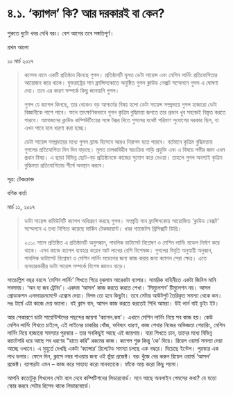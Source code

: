 # ৪.১. ‘ক্যাগল’ কি? আর দরকারই বা কেন?

শুরুতে দুটো খবর দেখি বরং। বেশ আগের তবে সঙ্গতিপূর্ণ।

প্রথম আলো

১০ মার্চ ২০১৭

> ক্যাগল নামে একটি প্রতিষ্ঠান কিনছে গুগল। প্রতিষ্ঠানটি মূলত ডেটা সায়েন্স এবং মেশিন লার্নিং প্রতিযোগিতার আয়োজন করে থাকে। যুক্তরাষ্ট্রের সান ফ্রান্সিসকোতে অনুষ্ঠিত গুগল ক্লাউড নেক্সট সম্মেলনে গুগল এ ঘোষণা দেয়। তবে এর কারণ সম্পর্কে কিছু জানায়নি গুগল।
>
> গুগল যে ক্যাগল কিনছে, তার থেকেও বড় আশ্চর্যের বিষয় হলো ডেটা সায়েন্স সম্প্রদায়ে গুগল হাজারো ডেটা বিজ্ঞানীকে পাশে পাবে। ফলে তাৎক্ষণিকভাবে গুগল কৃত্রিম বুদ্ধিমত্তা জগতে তার প্রভাব খুব সহজেই বিস্তৃত করতে পারবে। আমাজনের ক্লাউড কম্পিউটিংয়ের সঙ্গে টক্কর দিতে গুগলের যথেষ্ট পরিমাণ সুযোগের দরকার ছিল, যা এখন পাবে বলে ধারণা করা হচ্ছে।
>
> ডেটা সায়েন্স সম্প্রদায়ের মধ্যে গুগল ব্র্যান্ড হিসেবে আরও নিরাপদ হতে পারবে। বর্তমানে কৃত্রিম বুদ্ধিমত্তায় গুগলের প্রতিযোগিতা দিন দিন বাড়ছে। মূলত চালকবিহীন স্বয়ংক্রিয় গাড়ি প্রযুক্তি এবং এ বিষয়ে গভীর জ্ঞান এখন প্রধান বিষয়। এ ছাড়া বিভিন্ন ছোট-বড় প্রতিষ্ঠানকে কাজের সুযোগ করে দেওয়া। তাহলে গুগল অবশ্যই কৃত্রিম বুদ্ধিমত্তা প্রতিযোগিতায় শীর্ষে অবস্থান করবে।

সূত্র: টেকক্রাঞ্চ

বণিক বার্তা

মার্চ ১১, ২০১৭

> ডাটা সায়েন্স কমিউনিটি ক্যাগল অধিগ্রহণ করছে গুগল। সম্প্রতি সান ফ্রান্সিসকোয় আয়োজিত ‘ক্লাউড নেক্সট’ সম্মেলনে এ তথ্য নিশ্চিত করেছে মার্কিন টেকজায়ান্ট। খবর গ্যাজেটস থ্রিসিক্সটি ডিগ্রি।
>
> ২০১০ সালে প্রতিষ্ঠিত এ প্রতিষ্ঠানটি অনুসন্ধান, পাবলিক ডাটাসেট বিশ্লেষণ ও মেশিন লার্নিং মডেল নির্মাণ করে থাকে। এসব কাজে ক্যাগল ব্যবহার করেন আট লাখের বেশি বিশেষজ্ঞ। গুগলের বিবৃতি অনুযায়ী অনুন্ধান, পাবলিক ডাটাসেট বিশ্লেষণ ও মেশিন লার্নিং মডেলের জন্য কাজ করার জন্য ক্যাগল সেরা ক্ষেত্র। এতে ব্যবহারকারীর ডাটা সায়েন্স সম্পর্কে বিশেষ জ্ঞানও বাড়ে।

সাতচল্লিশ বছর বয়সে ‘মেশিন লার্নিং’ শিখতে গিয়ে বুঝলাম আরেকটা ব্যাপার। সামরিক বাহিনীতে একটা জিনিস মানি সবসময়। ‘অন দ্য জব ট্রেনিং’। একদম ‘আসল’ কাজ করতে করতে শেখা। ‘সিমুলেশন’ টিমুলেশন নয়। আসল প্রোডাকশন এনভায়রনমেন্টে এক্সেস দেয়া। বিপদ তো হবে কিছুটা। তবে সেটার আউটপুট তৈরিকৃত সমস্যা থেকে কম। লঙ টার্মে এটা কাজে দেয় ভালো। বই ক্লাস বাদ, আসল কাজ করতে করতেই শিখি আমরা। উই লার্ন বাই ডুইং ইট।

আর সেকারণে ডাটা সায়েন্টিস্টদের পছন্দের জায়গা ‘ক্যাগল.কম’। এখানে মেশিন লার্নিং নিয়ে সব কাজ হয়। কেউ মেশিন লার্নিং শিখতে চাইলে, এই লাইনের চাকরির খোঁজ, ভবিষ্যৎ ধারণা, কাজ শেখার নিজের অভিজ্ঞতা শেয়ারিং, মেশিন লার্নিং নিয়ে হাজারো সমস্যার পুরস্কার - তার সবকিছুই আছে এই জায়গায়। যারা শিখতে চান, তাদের মধ্যে বিভিন্ন ক্যাটেগরি ধরে আছে সব ধরণের "হাতে করি" রকমের কাজ। ক্যাগল শুরু কিন্তু ‘কে’ দিয়ে। রিয়েল ওয়ার্ল্ড সমস্যা দেয়া আচ্ছে ওখানে। এ মুহুর্তে দেখছি একটা ‘ক্যান্সার’ রিলেটেড সমস্যা চলছে এক নম্বরে। দিয়েছে ইন্টেল। পুরস্কার এক লাখ ডলার। ফেলে দিন, ক্লাসে নম্বর পাওয়ার জন্য ওই ভুঁয়া প্রজেক্ট। বরং খুঁজে বের করুন রিয়েল ওয়ার্ল্ড ‘আসল’ প্রজেক্ট। ব্যাপারটা এমন – কাজ করে সাহায্য করো মানবতাকে। ফাঁকে আয় করো কিছু পয়সা।

আপনি কতোটুকু শিখলেন সেটা বলে দেবে কম্পিটিশনের লিডারবোর্ড। মনে আছে অনলাইন গেমসের কথা? যে যতো স্কোর করবে সেটার হিসেব থাকে লিডারবোর্ডে।

